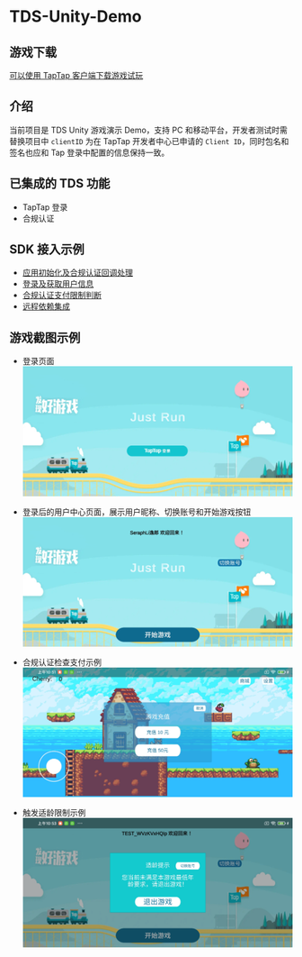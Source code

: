 # TDS-Unity-Demo

## 游戏下载

[可以使用 TapTap 客户端下载游戏试玩](https://www.taptap.cn/app/357381)

## 介绍
当前项目是 TDS Unity 游戏演示 Demo，支持 PC 和移动平台，开发者测试时需替换项目中 `clientID` 为在 TapTap 开发者中心已申请的 `Client ID`，同时包名和签名也应和 Tap 登录中配置的信息保持一致。

## 已集成的 TDS 功能
* TapTap 登录 
* 合规认证

## SDK 接入示例
- [应用初始化及合规认证回调处理](Assets/Script/GameSDKManager.cs)
- [登录及获取用户信息](Assets/Script/LoginScene.cs)
- [合规认证支付限制判断](Assets/Script/GameStoreAndSettingsScene.cs)
- [远程依赖集成](Packages/manifest.json)

## 游戏截图示例

* 登录页面
![](demo_screenshot/login_screenshot.jpg)

* 登录后的用户中心页面，展示用户昵称、切换账号和开始游戏按钮
![](demo_screenshot/user_center_screenshot.jpg)

* 合规认证检查支付示例
![](demo_screenshot/payment_screenshot.jpg)

* 触发适龄限制示例
![](demo_screenshot/age_restrict_screenshot.jpg)




